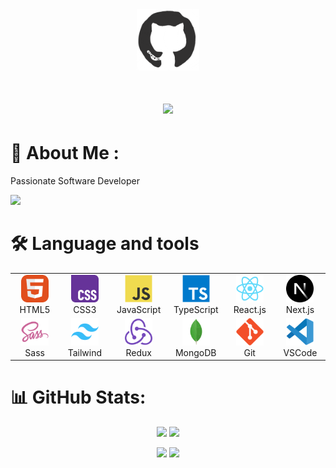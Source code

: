 <div id="header" align="center">

<img src="./assets/github.gif" width="100"/>
<h1 align="center">
  <a href="https://git.io/typing-svg">
    <img src="https://readme-typing-svg.herokuapp.com/?lines=Hello,+There!+👋;This+is+Skydan+Dmytro;Nice+to+meet+you!&center=true&size=30&color=F7F7F7">
  </a>
</h1>
  </div>

# 🧐 About Me :

Passionate Software Developer

![](https://www.codewars.com/users/Skydmytro/badges/large)

# 🛠 Language and tools

<table>
  <tr>
    <td align="center" width="88">
      <img src="./images/01-html5.svg" alt="HTML5" width="44" height="44"/><br>HTML5
    </td>
    <td align="center" width="88">
      <img src="./images/02-css3.svg" alt="CSS3" width="44" height="44"/><br>CSS3
    </td>
    <td align="center" width="88">
      <img src="./images/03-javascript.svg" alt="JS" width="44" height="44"/><br>JavaScript
    </td>
    <td align="center" width="88">
      <img src="./images/04-typescript.svg" alt="TS" width="44" height="44"/><br>TypeScript
    </td>
    <td align="center" width="88">
      <img src="./images/06-react.svg" alt="React" width="44" height="44"/><br>React.js
    </td>
    <td align="center" width="88">
      <img src="./images/07-nextjs.svg" alt="Next.js" width="44" height="44"/><br>Next.js
    </td>
  </tr>
  <tr>
    <td align="center" width="88">
      <img src="./images/10-sass.svg" alt="Sass" width="44" height="44"/><br>Sass
    </td>
    <td align="center" width="88">
      <img src="./images/12-tailwind.svg" alt="Tailwind" width="44" height="44"/><br>Tailwind
    </td>
    <td align="center" width="88">
      <img src="./images/13-redux.svg" alt="Redux" width="44" height="44"/><br>Redux
    </td>
    <td align="center" width="88">
      <img src="./images/15-mongodb.svg" alt="MongoDB" width="44" height="44"/><br>MongoDB
    </td>
    <td align="center" width="88">
      <img src="./images/16-git.svg" alt="Git" width="44" height="44"/><br>Git
    </td>
    <td align="center" width="88">
      <img src="./images/17-vscode.svg" alt="VSCode" width="44" height="44"/><br>VSCode
    </td>
  </tr>
</table>

# 📊 GitHub Stats:
<div style="flex: 2; text-align: center;">

![](https://github-readme-streak-stats.herokuapp.com/?user=SkyDmytro&theme=tokyonight&hide_border=false)
![](https://github-readme-stats.vercel.app/api/top-langs/?username=SkyDmytro&theme=tokyonight&hide_border=false&include_all_commits=false&count_private=false&layout=compact)


![](https://github-profile-summary-cards.vercel.app/api/cards/profile-details?username=skyDmytro&theme=tokyonight)
![](https://github-readme-activity-graph.vercel.app/graph?username=skyDmytro&theme=tokyonight&bg_color=20232a&hide_border=true)
</div>
